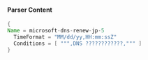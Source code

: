 #### Parser Content
```Java
{
Name = microsoft-dns-renew-jp-5
  TimeFormat = "MM/dd/yy,HH:mm:ssZ"
  Conditions = [ """,DNS ????????????,""" ]
}
```